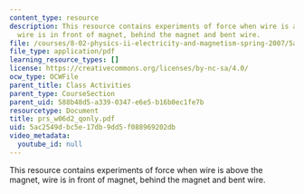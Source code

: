```yaml
---
content_type: resource
description: This resource contains experiments of force when wire is above the magnet,
  wire is in front of magnet, behind the magnet and bent wire.
file: /courses/8-02-physics-ii-electricity-and-magnetism-spring-2007/5ac2549dbc5e17db9dd5f088969202db_prs_w06d2_qonly.pdf
file_type: application/pdf
learning_resource_types: []
license: https://creativecommons.org/licenses/by-nc-sa/4.0/
ocw_type: OCWFile
parent_title: Class Activities
parent_type: CourseSection
parent_uid: 588b48d5-a339-0347-e6e5-b16b0ec1fe7b
resourcetype: Document
title: prs_w06d2_qonly.pdf
uid: 5ac2549d-bc5e-17db-9dd5-f088969202db
video_metadata:
  youtube_id: null
---
```

This resource contains experiments of force when wire is above the magnet, wire is in front of magnet, behind the magnet and bent wire.